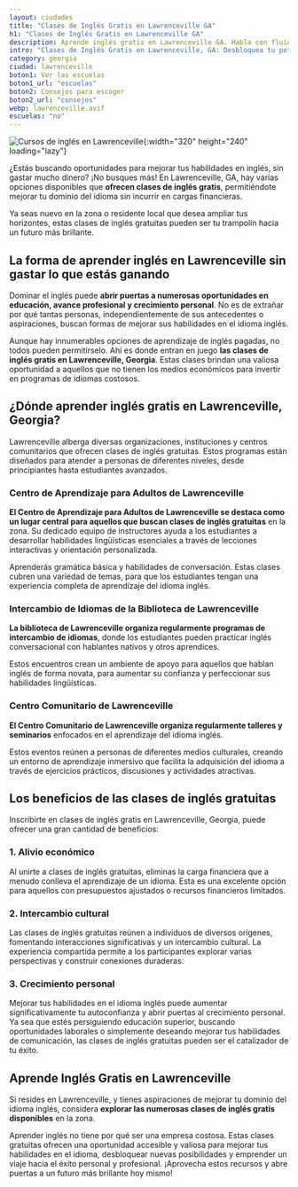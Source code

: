 ```yaml
---
layout: ciudades
title: "Clases de Inglés Gratis en Lawrenceville GA"
h1: "Clases de Inglés Gratis en Lawrenceville GA"
description: Aprende inglés gratis en Lawrenceville GA. Habla con fluidez como un nativo. Descubre nuestros métodos efectivos y recursos. ¡Haz clic y comienza tu camino al éxito!
intro: "Clases de Inglés Gratis en Lawrenceville, GA: Desbloquea tu potencial lingüístico"
category: georgia
ciudad: lawrenceville
boton1: Ver las escuelas
boton1_url: "escuelas"
boton2: Consejos para escoger
boton2_url: "consejos"
webp: lawrenceville.avif
escuelas: "no"
---
```

![Cursos de inglés en Lawrenceville]({{site.baseurl}}/img/{{page.webp}} "Clases inglés {{page.ciudad|capitalize}}"){:width="320" height="240" loading="lazy"}

¿Estás buscando oportunidades para mejorar tus habilidades en inglés, sin gastar mucho dinero? ¡No busques más! En Lawrenceville, GA, hay varias opciones disponibles que **ofrecen clases de inglés gratis**, permitiéndote mejorar tu dominio del idioma sin incurrir en cargas financieras.

Ya seas nuevo en la zona o residente local que desea ampliar tus horizontes, estas clases de inglés gratuitas pueden ser tu trampolín hacia un futuro más brillante.

## La forma de aprender inglés en Lawrenceville sin gastar lo que estás ganando

Dominar el inglés puede **abrir puertas a numerosas oportunidades en educación, avance profesional y crecimiento personal**. No es de extrañar por qué tantas personas, independientemente de sus antecedentes o aspiraciones, buscan formas de mejorar sus habilidades en el idioma inglés.

Aunque hay innumerables opciones de aprendizaje de inglés pagadas, no todos pueden permitírselo. Ahí es donde entran en juego **las clases de inglés gratis en Lawrenceville, Georgia**. Estas clases brindan una valiosa oportunidad a aquellos que no tienen los medios económicos para invertir en programas de idiomas costosos.

## ¿Dónde aprender inglés gratis en Lawrenceville, Georgia?

Lawrenceville alberga diversas organizaciones, instituciones y centros comunitarios que ofrecen clases de inglés gratuitas. Estos programas están diseñados para atender a personas de diferentes niveles, desde principiantes hasta estudiantes avanzados.

### Centro de Aprendizaje para Adultos de Lawrenceville

**El Centro de Aprendizaje para Adultos de Lawrenceville se destaca como un lugar central para aquellos que buscan clases de inglés gratuitas** en la zona. Su dedicado equipo de instructores ayuda a los estudiantes a desarrollar habilidades lingüísticas esenciales a través de lecciones interactivas y orientación personalizada.

Aprenderás gramática básica y habilidades de conversación. Estas clases cubren una variedad de temas, para que los estudiantes tengan una experiencia completa de aprendizaje del idioma inglés.

### Intercambio de Idiomas de la Biblioteca de Lawrenceville

**La biblioteca de Lawrenceville organiza regularmente programas de intercambio de idiomas**, donde los estudiantes pueden practicar inglés conversacional con hablantes nativos y otros aprendices.

Estos encuentros crean un ambiente de apoyo para aquellos que hablan inglés de forma novata, para aumentar su confianza y perfeccionar sus habilidades lingüísticas.

### Centro Comunitario de Lawrenceville

**El Centro Comunitario de Lawrenceville organiza regularmente talleres y seminarios** enfocados en el aprendizaje del idioma inglés.

Estos eventos reúnen a personas de diferentes medios culturales, creando un entorno de aprendizaje inmersivo que facilita la adquisición del idioma a través de ejercicios prácticos, discusiones y actividades atractivas.

## Los beneficios de las clases de inglés gratuitas

Inscribirte en clases de inglés gratis en Lawrenceville, Georgia, puede ofrecer una gran cantidad de beneficios:

### 1. Alivio económico

Al unirte a clases de inglés gratuitas, eliminas la carga financiera que a menudo conlleva el aprendizaje de un idioma. Esta es una excelente opción para aquellos con presupuestos ajustados o recursos financieros limitados.

### 2. Intercambio cultural

Las clases de inglés gratuitas reúnen a individuos de diversos orígenes, fomentando interacciones significativas y un intercambio cultural. La experiencia compartida permite a los participantes explorar varias perspectivas y construir conexiones duraderas.

### 3. Crecimiento personal

Mejorar tus habilidades en el idioma inglés puede aumentar significativamente tu autoconfianza y abrir puertas al crecimiento personal. Ya sea que estés persiguiendo educación superior, buscando oportunidades laborales o simplemente deseando mejorar tus habilidades de comunicación, las clases de inglés gratuitas pueden ser el catalizador de tu éxito.

## Aprende Inglés Gratis en Lawrenceville

Si resides en Lawrenceville, y tienes aspiraciones de mejorar tu dominio del idioma inglés, considera **explorar las numerosas clases de inglés gratis disponibles** en la zona.

Aprender inglés no tiene por qué ser una empresa costosa. Estas clases gratuitas ofrecen una oportunidad accesible y valiosa para mejorar tus habilidades en el idioma, desbloquear nuevas posibilidades y emprender un viaje hacia el éxito personal y profesional. ¡Aprovecha estos recursos y abre puertas a un futuro más brillante hoy mismo!
